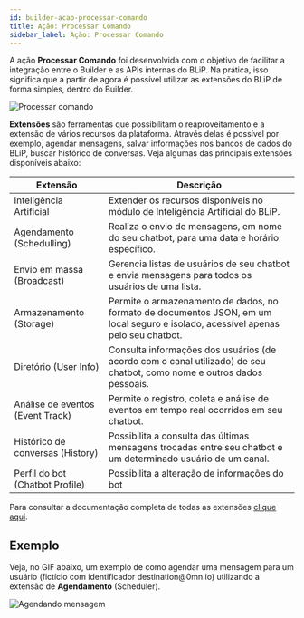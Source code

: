 ```yaml
---
id: builder-acao-processar-comando
title: Ação: Processar Comando
sidebar_label: Ação: Processar Comando
---
```


A ação **Processar Comando** foi desenvolvida com o objetivo de facilitar a integração entre o Builder e as APIs internas do BLiP. Na prática, isso significa que a partir de agora é possível utilizar as extensões do BLiP de forma simples, dentro do Builder.

![Processar comando](/img/builder/builder-acao-processar-comando-1.png)

**Extensões** são ferramentas que possibilitam o reaproveitamento e a extensão de vários recursos da plataforma. Através delas é possível por exemplo, agendar mensagens, salvar informações nos bancos de dados do BLiP, buscar histórico de conversas. Veja algumas das principais extensões disponíveis abaixo:

| Extensão | Descrição                                                                                                                                         | 
|--------------------|-----------------------------------------------------------------------------------------------------------------------------------------|
| Inteligência Artificial | Extender os recursos disponíveis no módulo de Inteligência Artificial do BLiP.                                                     | [Saiba mais](https://docs.blip.ai/#artificial-intelligence) |
| Agendamento (Schedulling) | Realiza o envio de mensagens, em nome do seu chatbot, para uma data e horário específico.                                        | [Saiba mais](https://docs.blip.ai/#schedule) |
| Envio em massa (Broadcast)   | Gerencia listas de usuários de seu chatbot e envia mensagens para todos os usuários de uma lista.                             | [Saiba mais](https://docs.blip.ai/#broadcast) |
| Armazenamento (Storage)  | Permite o armazenamento de dados, no formato de documentos JSON, em um local seguro e isolado, acessível apenas pelo seu chatbot. | [Saiba mais](https://docs.blip.ai/#bucket) |
| Diretório (User Info)    | Consulta informações dos usuários (de acordo com o canal utilizado) de seu chatbot, como nome e outros dados pessoais.            | [Saiba mais](https://docs.blip.ai/#user-info) |
| Análise de eventos (Event Track) | Permite o registro, coleta e análise de eventos em tempo real ocorridos em seu chatbot.                                   | [Saiba mais](https://docs.blip.ai/#event-analysis) |
| Histórico de conversas (History) | Possibilita a consulta das últimas mensagens trocadas entre seu chatbot e um determinado usuário de um canal.             | [Saiba mais](https://docs.blip.ai/#chat-history) |
| Perfil do bot (Chatbot Profile) | Possibilita a alteração de informações do bot                                                                              | [Saiba mais](https://docs.blip.ai/#chatbot-profile) |

Para consultar a documentação completa de todas as extensões [clique aqui](https://docs.blip.ai/#extensions).

## Exemplo

Veja, no GIF abaixo, um exemplo de como agendar uma mensagem para um usuário (fictício com identificador destination@<span>0mn.io</span>) utilizando a extensão de **Agendamento** (Scheduler).

![Agendando mensagem](/img/builder/builder-acao-processar-comando-2.gif)



